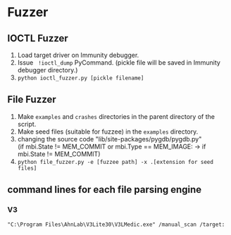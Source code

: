 # Fuzzer

## IOCTL Fuzzer
1. Load target driver on Immunity debugger.
2. Issue ` !ioctl_dump` PyCommand. (pickle file will be saved in Immunity debugger directory.)
3. `python ioctl_fuzzer.py [pickle filename]`


## File Fuzzer
1. Make `examples` and `crashes` directories in the parent directory of the script.
2. Make seed files (suitable for fuzzee) in the `examples` directory.
3. changing the source code "lib/site-packages/pygdb/pygdb.py"  
   (if mbi.State != MEM_COMMIT or mbi.Type == MEM_IMAGE: -> if mbi.State != MEM_COMMIT)
4. `python file_fuzzer.py -e [fuzzee path] -x .[extension for seed files]`



## command lines for each file parsing engine
### V3
`"C:\Program Files\AhnLab\V3Lite30\V3LMedic.exe" /manual_scan /target:`

